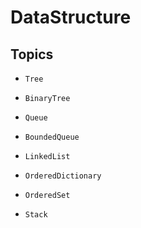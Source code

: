 # DataStructure

## Topics

- ``Tree``

- ``BinaryTree``

- ``Queue``

- ``BoundedQueue``

- ``LinkedList``

- ``OrderedDictionary``

- ``OrderedSet``

- ``Stack``

